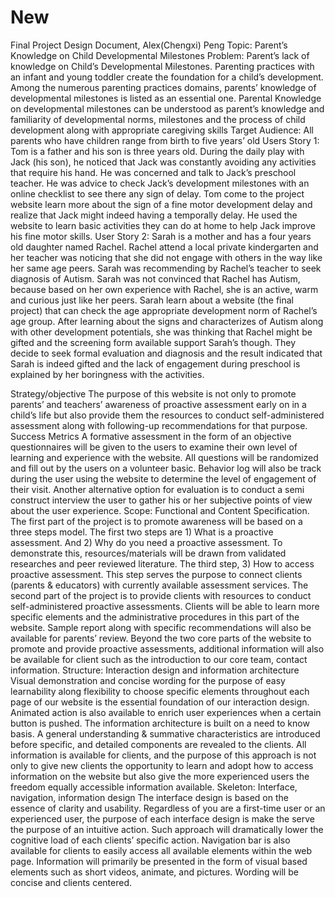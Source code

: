 # New
Final Project Design Document, Alex(Chengxi) Peng
Topic: Parent’s Knowledge on Child Developmental Milestones
Problem: Parent’s lack of knowledge on Child’s Developmental Milestones. Parenting practices with an infant and young toddler create the foundation for a child’s development. Among the numerous parenting practices domains, parents’ knowledge of developmental milestones is listed as an essential one. Parental Knowledge on developmental milestones can be understood as parent’s knowledge and familiarity of developmental norms, milestones and the process of child development along with appropriate caregiving skills
Target Audience: All parents who have children range from birth to five years’ old
Users Story 1: Tom is a father and his son is three years old. During the daily play with Jack (his son), he noticed that Jack was constantly avoiding any activities that require his hand. He was concerned and talk to Jack’s preschool teacher. He was advice to check Jack’s development milestones with an online checklist to see there any sign of delay. Tom come to the project website learn more about the sign of a fine motor development delay and realize that Jack might indeed having a temporally delay. He used the website to learn basic activities they can do at home to help Jack improve his fine motor skills.
User Story 2: Sarah is a mother and has a four years old daughter named Rachel. Rachel attend a local private kindergarten and her teacher was noticing that she did not engage with others in the way like her same age peers. Sarah was recommending by Rachel’s teacher to seek diagnosis of Autism. Sarah was not convinced that Rachel has Autism, because based on her own experience with Rachel, she is an active, warm and curious just like her peers. Sarah learn about a website (the final project) that can check the age appropriate development norm of Rachel’s age group. After learning about the signs and characterizes of Autism along with other development potentials, she was thinking that Rachel might be gifted and the screening form available support Sarah’s though. They decide to seek formal evaluation and diagnosis and the result indicated that Sarah is indeed gifted and the lack of engagement during preschool is explained by her boringness with the activities.

Strategy/objective
         The purpose of this website is not only to promote parents’ and teachers’ awareness of proactive assessment early on in a child’s life but also provide them the resources to conduct self-administered assessment along with following-up recommendations for that purpose.
Success Metrics
A formative assessment in the form of an objective questionnaires will be given to the users to examine their own level of learning and experience with the website. All questions will be randomized and fill out by the users on a volunteer basic. Behavior log will also be track during the user using the website to determine the level of engagement of their visit. Another alternative option for evaluation is to conduct a semi construct interview the user to gather his or her subjective points of view about the user experience.
Scope: Functional and Content Specification.
        The first part of the project is to promote awareness will be based on a three steps model. The first two steps are 1) What is a proactive assessment.  And 2) Why do you need a proactive assessment. To demonstrate this, resources/materials will be drawn from validated researches and peer reviewed literature. The third step, 3) How to access proactive assessment. This step serves the purpose to connect clients (parents & educators) with currently available assessment services.
         The second part of the project is to provide clients with resources to conduct self-administered proactive assessments. Clients will be able to learn more specific elements and the administrative procedures in this part of the website. Sample report along with specific recommendations will also be available for parents’ review. Beyond the two core parts of the website to promote and provide proactive assessments, additional information will also be available for client such as the introduction to our core team, contact information.
Structure: Interaction design and information architecture
        Visual demonstration and concise wording for the purpose of easy learnability along flexibility to choose specific elements throughout each page of our website is the essential foundation of our interaction design. Animated action is also available to enrich user experiences when a certain button is pushed. The information architecture is built on a need to know basis. A general understanding & summative characteristics are introduced before specific, and detailed components are revealed to the clients. All information is available for clients, and the purpose of this approach is not only to give new clients the opportunity to learn and adopt how to access information on the website but also give the more experienced users the freedom equally accessible information available.
Skeleton: Interface, navigation, information design
         The interface design is based on the essence of clarity and usability. Regardless of you are a first-time user or an experienced user, the purpose of each interface design is make the serve the purpose of an intuitive action. Such approach will dramatically lower the cognitive load of each clients’ specific action. Navigation bar is also available for clients to easily access all available elements within the web page. Information will primarily be presented in the form of visual based elements such as short videos, animate, and pictures. Wording will be concise and clients centered.

